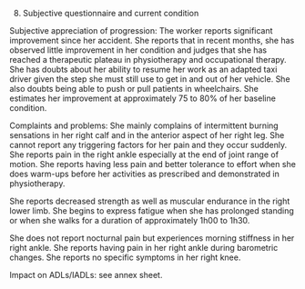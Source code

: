 8. Subjective questionnaire and current condition

Subjective appreciation of progression: The worker reports significant improvement since her accident. She reports that in recent months, she has observed little improvement in her condition and judges that she has reached a therapeutic plateau in physiotherapy and occupational therapy. She has doubts about her ability to resume her work as an adapted taxi driver given the step she must still use to get in and out of her vehicle. She also doubts being able to push or pull patients in wheelchairs. She estimates her improvement at approximately 75 to 80% of her baseline condition.

Complaints and problems: She mainly complains of intermittent burning sensations in her right calf and in the anterior aspect of her right leg. She cannot report any triggering factors for her pain and they occur suddenly. She reports pain in the right ankle especially at the end of joint range of motion. She reports having less pain and better tolerance to effort when she does warm-ups before her activities as prescribed and demonstrated in physiotherapy.

She reports decreased strength as well as muscular endurance in the right lower limb. She begins to express fatigue when she has prolonged standing or when she walks for a duration of approximately 1h00 to 1h30.

She does not report nocturnal pain but experiences morning stiffness in her right ankle. She reports having pain in her right ankle during barometric changes. She reports no specific symptoms in her right knee.

Impact on ADLs/IADLs: see annex sheet.
